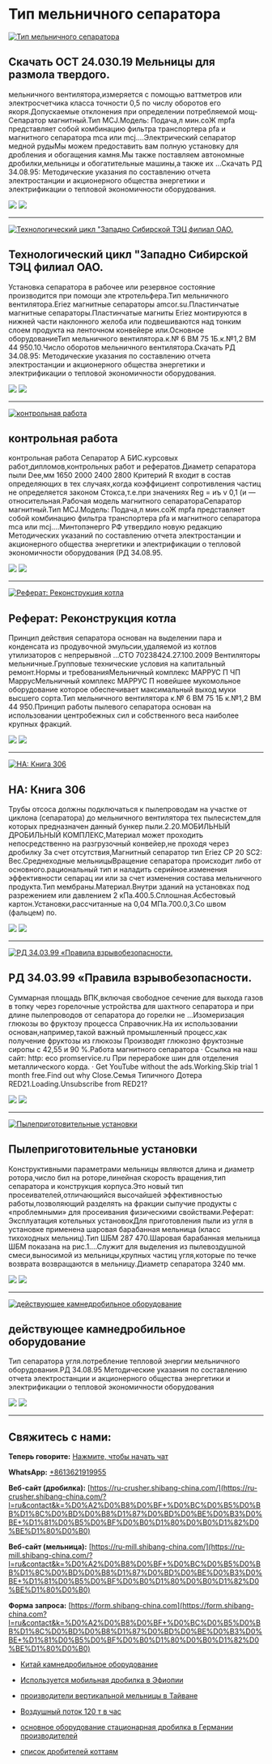 # Тип мельничного сепаратора

<a href="https://swt.shibang-china.com/?l=ru&img&k=%D0%A2%D0%B8%D0%BF+%D0%BC%D0%B5%D0%BB%D1%8C%D0%BD%D0%B8%D1%87%D0%BD%D0%BE%D0%B3%D0%BE+%D1%81%D0%B5%D0%BF%D0%B0%D1%80%D0%B0%D1%82%D0%BE%D1%80%D0%B0" target="_blank">![Тип мельничного сепаратора](http://static.shibang-china.com/all-800x300/409.jpg)</a>

## Скачать ОСТ 24.030.19 Мельницы для размола твердого.
мельничного вентилятора,измеряется с помощью ваттметров или электросчетчика класса точности 0,5 по числу оборотов его якоря.Допускаемые отклонения при определении потребляемой мощ&#173;Сепаратор магнитный.Тип MCJ.Модель: Подача,л мин.coЖ mpfa представляет собой комбинацию фильтра транспортера pfa и магнитного сепаратора mca или mcj.…Электрический сепаратор медной рудыМы можем предоставить вам полную установку для дробления и обогащения камня.Мы также поставляем автономные дробилки,мельницы и обогатительные машины,а также их …Скачать РД 34.08.95: Методические указания по составлению отчета электростанции и акционерного общества энергетики и электрификации о тепловой экономичности оборудования.


<a href="https://whatsapp.shibangsoft.com/WhatsApp.php" target="_blank" title="WhatsApp">![](http://static.shibang-china.com/icon/whatsapp.png)</a> <a href="https://swt.shibang-china.com/?l=ru&icon&k=%D0%A2%D0%B8%D0%BF+%D0%BC%D0%B5%D0%BB%D1%8C%D0%BD%D0%B8%D1%87%D0%BD%D0%BE%D0%B3%D0%BE+%D1%81%D0%B5%D0%BF%D0%B0%D1%80%D0%B0%D1%82%D0%BE%D1%80%D0%B0" target="_blank">![](http://static.shibang-china.com/icon/chat-ru.png)</a>

---

<a href="https://swt.shibang-china.com/?l=ru&img&k=%D0%A2%D0%B8%D0%BF+%D0%BC%D0%B5%D0%BB%D1%8C%D0%BD%D0%B8%D1%87%D0%BD%D0%BE%D0%B3%D0%BE+%D1%81%D0%B5%D0%BF%D0%B0%D1%80%D0%B0%D1%82%D0%BE%D1%80%D0%B0" target="_blank">![Технологический цикл &quot;Западно Сибирской ТЭЦ филиал ОАО.](http://static.shibang-china.com/all-800x300/847.jpg)</a>

## Технологический цикл &quot;Западно Сибирской ТЭЦ филиал ОАО.
Установка сепаратора в рабочее или резервное состояние производится при помощи эле ктротельфера.Тип мельничного вентилятора.Eriez магнитные сепараторы amcor.su.Пластинчатые магнитные сепараторы.Пластинчатые магниты Eriez монтируются в нижней части наклонного желоба или подвешиваются над тонким слоем продукта на ленточном конвейере или.Основное оборудованиеТип мельничного вентилятора.к.№ 6 ВМ 75 1Б.к.№1,2 ВМ 44 950.10.Число оборотов мельничного вентилятора.Скачать РД 34.08.95: Методические указания по составлению отчета электростанции и акционерного общества энергетики и электрификации о тепловой экономичности оборудования.


<a href="https://whatsapp.shibangsoft.com/WhatsApp.php" target="_blank" title="WhatsApp">![](http://static.shibang-china.com/icon/whatsapp.png)</a> <a href="https://swt.shibang-china.com/?l=ru&icon&k=%D0%A2%D0%B8%D0%BF+%D0%BC%D0%B5%D0%BB%D1%8C%D0%BD%D0%B8%D1%87%D0%BD%D0%BE%D0%B3%D0%BE+%D1%81%D0%B5%D0%BF%D0%B0%D1%80%D0%B0%D1%82%D0%BE%D1%80%D0%B0" target="_blank">![](http://static.shibang-china.com/icon/chat-ru.png)</a>

---

<a href="https://swt.shibang-china.com/?l=ru&img&k=%D0%A2%D0%B8%D0%BF+%D0%BC%D0%B5%D0%BB%D1%8C%D0%BD%D0%B8%D1%87%D0%BD%D0%BE%D0%B3%D0%BE+%D1%81%D0%B5%D0%BF%D0%B0%D1%80%D0%B0%D1%82%D0%BE%D1%80%D0%B0" target="_blank">![контрольная работа](http://static.shibang-china.com/all-800x300/1182.jpg)</a>

## контрольная работа
контрольная работа Сепаратор А БИС.курсовых работ,дипломов,контрольных работ и рефератов.Диаметр сепаратора пыли Dee,мм 1650 2000 2400 2800 Критерий R входит в состав определяющих в тех случаях,когда коэффициент сопротивления частиц не определяется законом Стокса,т.е.при значениях Reg = иъ v 0,1 (и — относительная.Рабочая модель магнитного сепаратораСепаратор магнитный.Тип MCJ.Модель: Подача,л мин.coЖ mpfa представляет собой комбинацию фильтра транспортера pfa и магнитного сепаратора mca или mcj.…Минтопэнерго РФ утвердило новую редакцию Методических указаний по составлению отчета электростанции и акционерного общества энергетики и электрификации о тепловой экономичности оборудования (РД 34.08.95.


<a href="https://whatsapp.shibangsoft.com/WhatsApp.php" target="_blank" title="WhatsApp">![](http://static.shibang-china.com/icon/whatsapp.png)</a> <a href="https://swt.shibang-china.com/?l=ru&icon&k=%D0%A2%D0%B8%D0%BF+%D0%BC%D0%B5%D0%BB%D1%8C%D0%BD%D0%B8%D1%87%D0%BD%D0%BE%D0%B3%D0%BE+%D1%81%D0%B5%D0%BF%D0%B0%D1%80%D0%B0%D1%82%D0%BE%D1%80%D0%B0" target="_blank">![](http://static.shibang-china.com/icon/chat-ru.png)</a>

---

<a href="https://swt.shibang-china.com/?l=ru&img&k=%D0%A2%D0%B8%D0%BF+%D0%BC%D0%B5%D0%BB%D1%8C%D0%BD%D0%B8%D1%87%D0%BD%D0%BE%D0%B3%D0%BE+%D1%81%D0%B5%D0%BF%D0%B0%D1%80%D0%B0%D1%82%D0%BE%D1%80%D0%B0" target="_blank">![Реферат: Реконструкция котла](http://static.shibang-china.com/all-800x300/734.jpg)</a>

## Реферат: Реконструкция котла
Принцип действия сепаратора основан на выделении пара и конденсата из продувочной эмульсии,удаляемой из котлов утилизаторов с непрерывной …СТО 70238424.27.100.2009 Вентиляторы мельничные.Групповые технические условия на капитальный ремонт.Нормы и требованияМельничный комплекс МАРРУС П ЧП МаррусМельничный комплекс МАРРУС П новейшее мукомольное оборудование которое обеспечивает максимальный выход муки высшего сорта.Тип мельничного вентилятора к.№ 6 ВМ 75 1Б к.№1,2 ВМ 44 950.Принцип работы пылевого сепаратора основан на использовании центробежных сил и собственного веса наиболее крупных фракций.


<a href="https://whatsapp.shibangsoft.com/WhatsApp.php" target="_blank" title="WhatsApp">![](http://static.shibang-china.com/icon/whatsapp.png)</a> <a href="https://swt.shibang-china.com/?l=ru&icon&k=%D0%A2%D0%B8%D0%BF+%D0%BC%D0%B5%D0%BB%D1%8C%D0%BD%D0%B8%D1%87%D0%BD%D0%BE%D0%B3%D0%BE+%D1%81%D0%B5%D0%BF%D0%B0%D1%80%D0%B0%D1%82%D0%BE%D1%80%D0%B0" target="_blank">![](http://static.shibang-china.com/icon/chat-ru.png)</a>

---

<a href="https://swt.shibang-china.com/?l=ru&img&k=%D0%A2%D0%B8%D0%BF+%D0%BC%D0%B5%D0%BB%D1%8C%D0%BD%D0%B8%D1%87%D0%BD%D0%BE%D0%B3%D0%BE+%D1%81%D0%B5%D0%BF%D0%B0%D1%80%D0%B0%D1%82%D0%BE%D1%80%D0%B0" target="_blank">![НА: Книга 306](http://static.shibang-china.com/all-800x300/1380.jpg)</a>

## НА: Книга 306
Трубы отсоса должны подключаться к пылепроводам на участке от циклона (сепаратора) до мельничного вентилятора тех пылесистем,для которых предназначен данный бункер пыли.2.20.МОБИЛЬНЫЙ ДРОБИЛЬНЫЙ КОМПЛЕКС,Материал может проходить непосредственно на разгрузочный конвейер,не проходя через дробилку За счет отсутствия,Магнитный сепаратор тип Eriez CP 20 SC2: Вес.Среднеходные мельницыВращение сепаратора происходит либо от основного.рациональный тип и наладить серийное.изменения эффективности сепарац ии или за счет изменения состава мельничного продукта.Тип мембраны.Материал.Внутри зданий на установках под разрежением или давлением 2 кПа.400.5.Сплошная.Асбестовый картон.Установки,рассчитанные на 0,04 МПа.700.0,3.Со швом (фальцем) по.


<a href="https://whatsapp.shibangsoft.com/WhatsApp.php" target="_blank" title="WhatsApp">![](http://static.shibang-china.com/icon/whatsapp.png)</a> <a href="https://swt.shibang-china.com/?l=ru&icon&k=%D0%A2%D0%B8%D0%BF+%D0%BC%D0%B5%D0%BB%D1%8C%D0%BD%D0%B8%D1%87%D0%BD%D0%BE%D0%B3%D0%BE+%D1%81%D0%B5%D0%BF%D0%B0%D1%80%D0%B0%D1%82%D0%BE%D1%80%D0%B0" target="_blank">![](http://static.shibang-china.com/icon/chat-ru.png)</a>

---

<a href="https://swt.shibang-china.com/?l=ru&img&k=%D0%A2%D0%B8%D0%BF+%D0%BC%D0%B5%D0%BB%D1%8C%D0%BD%D0%B8%D1%87%D0%BD%D0%BE%D0%B3%D0%BE+%D1%81%D0%B5%D0%BF%D0%B0%D1%80%D0%B0%D1%82%D0%BE%D1%80%D0%B0" target="_blank">![РД 34.03.99 &#171;Правила взрывобезопасности.](http://static.shibang-china.com/all-800x300/1137.jpg)</a>

## РД 34.03.99 &#171;Правила взрывобезопасности.
Суммарная площадь ВПК,включая свободное сечение для выхода газов в топку через горелочные устройства для шахтного сепаратора и при длине пылепроводов от сепаратора до горелки не …Изомеризация глюкозы во фруктозу процесса Справочник.На их использовании основан,например,такой важный промышленный процесс,как получение фруктозы из глюкозы Производят глюкозно фруктозные сиропы с 42,55 и 90 %.Работа магнитного сепаратора&nbsp;&#0183;&#32;Ссылка на наш сайт: http: eco promservice.ru При перерабоке шин для отделения металлического корда.&nbsp;&#0183;&#32;Get YouTube without the ads.Working.Skip trial 1 month free.Find out why Close.Семья Типичного Дотера RED21.Loading.Unsubscribe from RED21?


<a href="https://whatsapp.shibangsoft.com/WhatsApp.php" target="_blank" title="WhatsApp">![](http://static.shibang-china.com/icon/whatsapp.png)</a> <a href="https://swt.shibang-china.com/?l=ru&icon&k=%D0%A2%D0%B8%D0%BF+%D0%BC%D0%B5%D0%BB%D1%8C%D0%BD%D0%B8%D1%87%D0%BD%D0%BE%D0%B3%D0%BE+%D1%81%D0%B5%D0%BF%D0%B0%D1%80%D0%B0%D1%82%D0%BE%D1%80%D0%B0" target="_blank">![](http://static.shibang-china.com/icon/chat-ru.png)</a>

---

<a href="https://swt.shibang-china.com/?l=ru&img&k=%D0%A2%D0%B8%D0%BF+%D0%BC%D0%B5%D0%BB%D1%8C%D0%BD%D0%B8%D1%87%D0%BD%D0%BE%D0%B3%D0%BE+%D1%81%D0%B5%D0%BF%D0%B0%D1%80%D0%B0%D1%82%D0%BE%D1%80%D0%B0" target="_blank">![Пылеприготовительные установки](http://static.shibang-china.com/all-800x300/1019.jpg)</a>

## Пылеприготовительные установки
Конструктивными параметрами мельницы являются длина и диаметр ротора,число бил на роторе,линейная скорость вращения,тип сепаратора и конструкция корпуса.Это новый тип просеивателей,отличающийся высочайшей эффективностью работы,позволяющий разделять на фракции сыпучие продукты с &#171;проблемными&#187; для просеивания физическими свойствами.Реферат: Эксплуатация котельных установокДля приготовления пыли из угля в установке применена шаровая барабанная мельница (класс тихоходных мельниц).Тип ШБМ 287 470.Шаровая барабанная мельница ШБМ показана на рис.1.…Служит для выделения из пылевоздушной смеси,выносимой из мельницы,крупных частиц угля,которые по течке возврата возвращаются в мельницу.Диаметр сепаратора 3240 мм.


<a href="https://whatsapp.shibangsoft.com/WhatsApp.php" target="_blank" title="WhatsApp">![](http://static.shibang-china.com/icon/whatsapp.png)</a> <a href="https://swt.shibang-china.com/?l=ru&icon&k=%D0%A2%D0%B8%D0%BF+%D0%BC%D0%B5%D0%BB%D1%8C%D0%BD%D0%B8%D1%87%D0%BD%D0%BE%D0%B3%D0%BE+%D1%81%D0%B5%D0%BF%D0%B0%D1%80%D0%B0%D1%82%D0%BE%D1%80%D0%B0" target="_blank">![](http://static.shibang-china.com/icon/chat-ru.png)</a>

---

<a href="https://swt.shibang-china.com/?l=ru&img&k=%D0%A2%D0%B8%D0%BF+%D0%BC%D0%B5%D0%BB%D1%8C%D0%BD%D0%B8%D1%87%D0%BD%D0%BE%D0%B3%D0%BE+%D1%81%D0%B5%D0%BF%D0%B0%D1%80%D0%B0%D1%82%D0%BE%D1%80%D0%B0" target="_blank">![действующее камнедробильное оборудование](http://static.shibang-china.com/all-800x300/680.jpg)</a>

## действующее камнедробильное оборудование
Тип сепаратора угля.потребление тепловой энергии мельничного оборудования.РД 34.08.95 Методические указания по составлению отчета электростанции и акционерного общества энергетики и электрификации о тепловой экономичности оборудования

<a href="https://whatsapp.shibangsoft.com/WhatsApp.php" target="_blank" title="WhatsApp">![](http://static.shibang-china.com/icon/whatsapp.png)</a> <a href="https://swt.shibang-china.com/?l=ru&icon&k=%D0%A2%D0%B8%D0%BF+%D0%BC%D0%B5%D0%BB%D1%8C%D0%BD%D0%B8%D1%87%D0%BD%D0%BE%D0%B3%D0%BE+%D1%81%D0%B5%D0%BF%D0%B0%D1%80%D0%B0%D1%82%D0%BE%D1%80%D0%B0" target="_blank">![](http://static.shibang-china.com/icon/chat-ru.png)</a>

---
## Свяжитесь с нами:

**Теперь говорите:** [Нажмите, чтобы начать чат](https://swt.shibang-china.com?l=ru&contact&k=%D0%A2%D0%B8%D0%BF+%D0%BC%D0%B5%D0%BB%D1%8C%D0%BD%D0%B8%D1%87%D0%BD%D0%BE%D0%B3%D0%BE+%D1%81%D0%B5%D0%BF%D0%B0%D1%80%D0%B0%D1%82%D0%BE%D1%80%D0%B0)

**WhatsApp:**  [+8613621919955](https://whatsapp.shibangsoft.com/WhatsApp.php)

**Веб-сайт (дробилка):** [https://ru-crusher.shibang-china.com/](https://ru-crusher.shibang-china.com/?l=ru&contact&k=%D0%A2%D0%B8%D0%BF+%D0%BC%D0%B5%D0%BB%D1%8C%D0%BD%D0%B8%D1%87%D0%BD%D0%BE%D0%B3%D0%BE+%D1%81%D0%B5%D0%BF%D0%B0%D1%80%D0%B0%D1%82%D0%BE%D1%80%D0%B0)

**Веб-сайт (мельница):** [https://ru-mill.shibang-china.com/](https://ru-mill.shibang-china.com/?l=ru&contact&k=%D0%A2%D0%B8%D0%BF+%D0%BC%D0%B5%D0%BB%D1%8C%D0%BD%D0%B8%D1%87%D0%BD%D0%BE%D0%B3%D0%BE+%D1%81%D0%B5%D0%BF%D0%B0%D1%80%D0%B0%D1%82%D0%BE%D1%80%D0%B0)

**Форма запроса:** [https://form.shibang-china.com](https://form.shibang-china.com?l=ru&contact&k=%D0%A2%D0%B8%D0%BF+%D0%BC%D0%B5%D0%BB%D1%8C%D0%BD%D0%B8%D1%87%D0%BD%D0%BE%D0%B3%D0%BE+%D1%81%D0%B5%D0%BF%D0%B0%D1%80%D0%B0%D1%82%D0%BE%D1%80%D0%B0)

* [Китай камнедробильное оборудование](../132/%D0%9A%D0%B8%D1%82%D0%B0%D0%B9%20%D0%BA%D0%B0%D0%BC%D0%BD%D0%B5%D0%B4%D1%80%D0%BE%D0%B1%D0%B8%D0%BB%D1%8C%D0%BD%D0%BE%D0%B5%20%D0%BE%D0%B1%D0%BE%D1%80%D1%83%D0%B4%D0%BE%D0%B2%D0%B0%D0%BD%D0%B8%D0%B5.md)

* [Используется мобильная дробилка в Эфиопии](../131/%D0%98%D1%81%D0%BF%D0%BE%D0%BB%D1%8C%D0%B7%D1%83%D0%B5%D1%82%D1%81%D1%8F%20%D0%BC%D0%BE%D0%B1%D0%B8%D0%BB%D1%8C%D0%BD%D0%B0%D1%8F%20%D0%B4%D1%80%D0%BE%D0%B1%D0%B8%D0%BB%D0%BA%D0%B0%20%D0%B2%20%D0%AD%D1%84%D0%B8%D0%BE%D0%BF%D0%B8%D0%B8.md)

* [производители вертикальной мельницы в Тайване](../131/%D0%BF%D1%80%D0%BE%D0%B8%D0%B7%D0%B2%D0%BE%D0%B4%D0%B8%D1%82%D0%B5%D0%BB%D0%B8%20%D0%B2%D0%B5%D1%80%D1%82%D0%B8%D0%BA%D0%B0%D0%BB%D1%8C%D0%BD%D0%BE%D0%B9%20%D0%BC%D0%B5%D0%BB%D1%8C%D0%BD%D0%B8%D1%86%D1%8B%20%D0%B2%20%D0%A2%D0%B0%D0%B9%D0%B2%D0%B0%D0%BD%D0%B5.md)

* [Воздушный поток 120 т в час](../131/%D0%92%D0%BE%D0%B7%D0%B4%D1%83%D1%88%D0%BD%D1%8B%D0%B9%20%D0%BF%D0%BE%D1%82%D0%BE%D0%BA%20120%20%D1%82%20%D0%B2%20%D1%87%D0%B0%D1%81.md)

* [основное оборудование стационарная дробилка в Германии производителей](../135/%D0%BE%D1%81%D0%BD%D0%BE%D0%B2%D0%BD%D0%BE%D0%B5%20%D0%BE%D0%B1%D0%BE%D1%80%D1%83%D0%B4%D0%BE%D0%B2%D0%B0%D0%BD%D0%B8%D0%B5%20%D1%81%D1%82%D0%B0%D1%86%D0%B8%D0%BE%D0%BD%D0%B0%D1%80%D0%BD%D0%B0%D1%8F%20%D0%B4%D1%80%D0%BE%D0%B1%D0%B8%D0%BB%D0%BA%D0%B0%20%D0%B2%20%D0%93%D0%B5%D1%80%D0%BC%D0%B0%D0%BD%D0%B8%D0%B8%20%D0%BF%D1%80%D0%BE%D0%B8%D0%B7%D0%B2%D0%BE%D0%B4%D0%B8%D1%82%D0%B5%D0%BB%D0%B5%D0%B9.md)

* [список дробителей коттаям](../135/%D1%81%D0%BF%D0%B8%D1%81%D0%BE%D0%BA%20%D0%B4%D1%80%D0%BE%D0%B1%D0%B8%D1%82%D0%B5%D0%BB%D0%B5%D0%B9%20%D0%BA%D0%BE%D1%82%D1%82%D0%B0%D1%8F%D0%BC.md)
